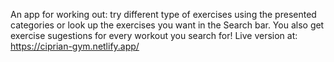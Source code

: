 An app for working out: try different type of exercises using the presented categories or look up the exercises you want in the Search bar. You also get exercise sugestions for every workout you search for!
Live version at: https://ciprian-gym.netlify.app/
